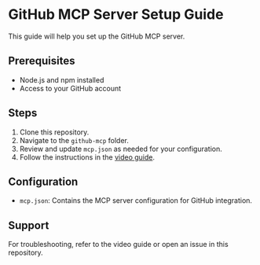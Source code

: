 # GitHub MCP Server Setup Guide

This guide will help you set up the GitHub MCP server.

## Prerequisites
- Node.js and npm installed
- Access to your GitHub account

## Steps
1. Clone this repository.
2. Navigate to the `github-mcp` folder.
3. Review and update `mcp.json` as needed for your configuration.
4. Follow the instructions in the [video guide](https://youtu.be/iRX844TquP0?si=YHrv1pz2OABCNT0u).

## Configuration
- `mcp.json`: Contains the MCP server configuration for GitHub integration.

## Support
For troubleshooting, refer to the video guide or open an issue in this repository.
